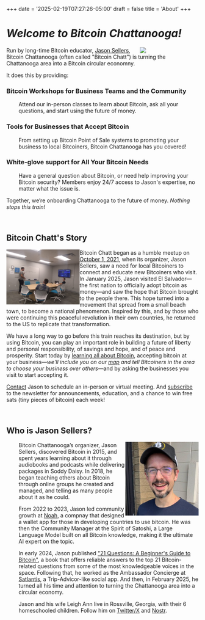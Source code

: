 +++
date = '2025-02-19T07:27:26-05:00'
draft = false
title = 'About'
+++

<div class="article">

# *Welcome to Bitcoin Chattanooga!*

<img class="desktop-only" src="/images/Logos/Bitcoin%20Chatt%20Logo.gif" style="width:16dvw;float:right;">

Run by long-time Bitcoin educator, <a href="#jason-sellers">Jason Sellers</a>, Bitcoin Chattanooga (often called "Bitcoin Chatt") is turning the Chattanooga area into a Bitcoin circular economny. 

It does this by providing:

<h3>Bitcoin Workshops for Business Teams and the Community</h3>

<p style="margin-left: 2rem;">Attend our in-person classes to learn about Bitcoin, ask all your questions, and start using the future of money.</p>

<h3>Tools for Businesses that Accept Bitcoin</h3>

<p style="margin-left: 2rem;">From setting up Bitcoin Point of Sale systems to promoting your business to local Bitcoiners, Bitcoin Chattanooga has you covered!</p>

<h3>White-glove support for All Your Bitcoin Needs</h3>

<p style="margin-left: 2rem;">Have a general question about Bitcoin, or need help improving your Bitcoin security? Members enjoy 24/7 access to Jason's expertise, no matter what the issue is.</p>

Together, we’re onboarding Chattanooga to the future of money. <i>Nothing stops this train!</i>

<br>

<h2>Bitcoin Chatt's Story</h2>

<img class="mobile-banner" src="./Bitcoin-Chatt-at-Edne-Building-Dec-2021.jpeg" style="width:20dvw;float:left;">

Bitcoin Chatt began as a humble meetup on <a href="https://mempool.space/block/00000000000000000004730cacd16909b9e2323eeceab1305c31edae2af07537">October 1, 2021</a>, when its organizer, Jason Sellers, saw a need for local Bitcoiners to connect and educate new Bitcoiners who visit. In January 2025, Jason visited El Salvador—the first nation to officially adopt bitcoin as money—and saw the hope that Bitcoin brought to the people there. This hope turned into a movement that spread from a small beach town, to become a national phenomenon. Inspired by this, and by those who were continuing this peaceful revolution in their own countries, he returned to the US to replicate that transformation.

We have a long way to go before this train reaches its destination, but by using Bitcoin, you can play an important role in building a future of liberty and personal responsibility, of savings and hope, and of peace and prosperity. Start today by [learning all about Bitcoin](/new-to-bitcoin), accepting bitcoin at your business—<i>we'll include you on our [map](/map) and tell Bitcoiners in the area to choose your business over others—</i>and by asking the businesses you visit to start accepting it.

[Contact](/contact) Jason to schedule an in-person or virtual meeting. And [subscribe](/join) to the newsletter for announcements, education, and a chance to win free sats (tiny pieces of bitcoin) each week!

<br>

<h2 id="jason-sellers">Who is Jason Sellers?</h2>

<img class="mobile-banner" src="./Jason%20Sellers%20at%20DDNH.jpg" style="width:20dvw;float:right;">

<p style="margin-left: 2rem;">Bitcoin Chattanooga’s organizer, Jason Sellers, discovered Bitcoin in 2015, and spent years learning about it through audiobooks and podcasts while delivering packages in Soddy Daisy. In 2018, he began teaching others about Bitcoin through online groups he created and managed, and telling as many people about it as he could.</p>

<p style="margin-left: 2rem;">From 2022 to 2023, Jason led community growth at <a href="https://www.noah.com/">Noah</a>, a compnay that designed a wallet app for those in developing countries to use bitcoin. He was then the Community Manager at the Spirit of Satoshi, a Large Language Model built on all Bitcoin knowledge, making it the ultimate AI expert on the topic.</p>

<p style="margin-left: 2rem;">In early 2024, Jason published <a href="https://a.co/d/0mcMtUC">"21 Questions: A Beginner's Guide to Bitcoin"</a>, a book that offers reliable answers to the top 21 Bitcoin-related questions from some of the most knowledgeable voices in the space. Following that, he worked as the Ambassador Concierge at <a href="https://www.satlantis.io/">Satlantis</a>, a Trip-Advicor-like social app. And then, in February 2025, he turned all his time and attention to turning the Chattanooga area into a circular economy.</p>

<p style="margin-left: 2rem;">Jason and his wife Leigh Ann live in Rossville, Georgia, with their 6 homeschooled children. Follow him on <a href="https://www.x.com/geekigai">Twitter/X</a> and <a href="https://njump.me/npub1693220pmp0a4c04a0p7hkz874vsxkyfrvtk2yk4zjyj3e4c0ugjs3r4j0c">Nostr</a>.</p>

</div>

